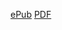 <a href="https://antonio-vigilante.github.io/svaha/luna/vigilante-luna.epub" class="button green">ePub</a>   <a href="https://antonio-vigilante.github.io/svaha/luna/vigilante-lune.pdf" class="button red">PDF</a>
